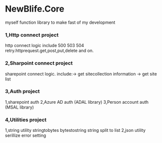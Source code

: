 # NewBlife.Core
myself function library to make fast of my development

### 1,Http connect project
http connect logic include 500 503 504 retry.httprequest.get,post,put,delete and on.
### 2,Sharpoint connect project
sharepoint connect logic.
include:-> get sitecollection information 
        -> get site list
### 3,Auth project
1,sharepoint auth
2,Azure AD auth (ADAL library)
3,Person account auth (MSAL library)

### 4,Utilities project
1,string utility
stringtobytes
bytestostring
string split to list
2,json utility
serillize error setting
